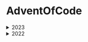 # AdventOfCode

<details>
  
  <summary>2023</summary>
 
  ### Puzzle
  1.[Trebuchet](./AdventOfCode/Aoc2023/input/day01/puzzle.md#puzzle) 
  - [Solution](./AdventOfCode/Aoc2023/Day01.cs#solution)

  2.[Cube Conundrum](./AdventOfCode/Aoc2023/input/day02/puzzle.md#puzzle) 
  - [Solution](./AdventOfCode/Aoc2023/Day02.cs#solution)
    
</details>

<details>
  <summary>2022</summary>

  ### Puzzles

  1.[Calorie Counting](./AdventOfCode/Aoc2022/input/day01/puzzle.md#puzzle)
  - [Solution](./AdventOfCode/Aoc2022/Day01.cs#solution)

  2.[Rock Paper Scissors](./AdventOfCode/Aoc2022/input/day02/puzzle.md#puzzle)
  - [Solution](./AdventOfCode/Aoc2022/Day02.cs#solution)

  3.[Rucksack Reorganization](./AdventOfCode/Aoc2022/input/day03/puzzle.md#puzzle)
  - [Solution](./AdventOfCode/Aoc2022/Day03.cs#solution)

  4.[ Camp Cleanup](./AdventOfCode/Aoc2022/input/day04/puzzle.md#puzzle)
  - [Solution](./AdventOfCode/Aoc2022/Day04.cs#solution)

  5.[Supply Stacks](./AdventOfCode/Aoc2022/input/day05/puzzle.md#puzzle)
  - [Solution](./AdventOfCode/Aoc2022/Day05.cs#solution)

  6.[Tuning Trouble](./AdventOfCode/Aoc2022/input/day06/puzzle.md#puzzle)
  - [Solution](./AdventOfCode/Aoc2022/Day06.cs#solution)
 
  7.[No Space Left On Device](./AdventOfCode/Aoc2022/input/day07/puzzle.md#puzzle)
  - [Solution](./AdventOfCode/Aoc2022/Day07.cs#solution)

  8.[Tuning Trouble](./AdventOfCode/Aoc2022/input/day08/puzzle.md#puzzle)
  - [Solution](./AdventOfCode/Aoc2022/Day08.cs#solution)

  9.[Rope Bridge](./AdventOfCode/Aoc2022/input/day09/puzzle.md#puzzle)
  - [Solution](./AdventOfCode/Aoc2022/Day09.cs#solution)

  10.[Cathode-Ray Tube](./AdventOfCode/Aoc2022/input/day10/puzzle.md#puzzle)
  - [Solution](./AdventOfCode/Aoc2022/Day10.cs#solution)

  11.[Monkey in the Middle](./AdventOfCode/Aoc2022/input/day11/puzzle.md#puzzle)
  - [Solution](./AdventOfCode/Aoc2022/Day11.cs#solution)

  12.[Hill Climbing Algorithm](./AdventOfCode/Aoc2022/input/day12/puzzle.md#puzzle)
  - [Solution](./AdventOfCode/Aoc2022/Day12.cs#solution)

  13.[Distress Signal](./AdventOfCode/Aoc2022/input/day13/puzzle.md#puzzle)
  - [Solution](./AdventOfCode/Aoc2022/Day13.cs#solution)

</details>
